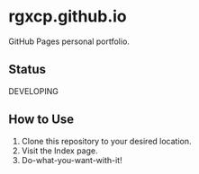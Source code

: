 # rgxcp.github.io
GitHub Pages personal portfolio.

## Status
DEVELOPING

## How to Use
1. Clone this repository to your desired location.
2. Visit the Index page.
3. Do-what-you-want-with-it!
